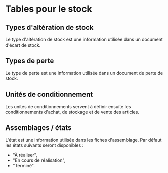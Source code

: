 # Tables pour le stock



## Types d'altération de stock


Le type d'altération de stock est une information utilisée dans un document d'écart de stock.


## Types de perte


Le type de perte est une information utilisée dans un document de perte de stock.


## Unités de conditionnement


Les unités de conditionnements servent à définir ensuite les conditionnements d'achat, de stockage et de vente des articles.


## Assemblages / états


L'état est une information utilisée dans les fiches d'assemblage. Par défaut les états suivants seront disponibles :


* "À réaliser",
* "En cours de réalisation",
* "Terminé".


